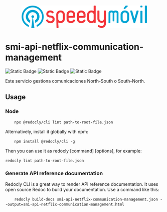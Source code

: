 <p align="center">
  <img src="logospeedy.webp" width="400" alt="speedy" />
</p>

# smi-api-netflix-communication-management

![Static Badge](https://img.shields.io/badge/specification-OAS-blue)
![Static Badge](https://img.shields.io/badge/status-develop-green)
![Static Badge](https://img.shields.io/badge/version-1.0.0-blue)

Este servicio gestiona comunicaciones North-South o South-North.

## Usage

### Node

```shell
    npx @redocly/cli lint path-to-root-file.json
```

Alternatively, install it globally with npm:

```shell
    npm install @redocly/cli -g
```

Then you can use it as redocly [command] [options], for example:

```shell
redocly lint path-to-root-file.json
```

### Generate API reference documentation

Redocly CLI is a great way to render API reference documentation. It uses open source Redoc to build your documentation. Use a command like this:

```shell
    redocly build-docs smi-api-netflix-communication-management.json --output=smi-api-netflix-communication-management.html
```

